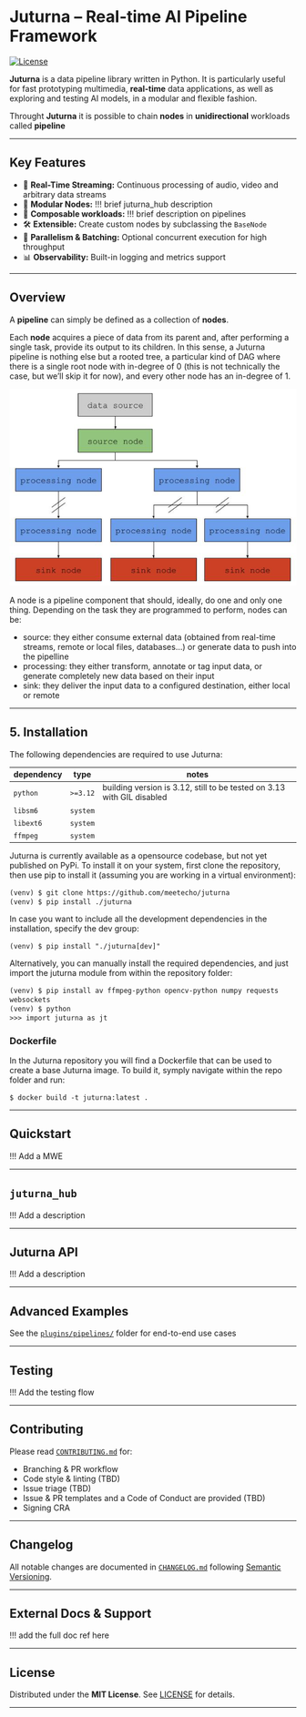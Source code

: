 # Juturna – Real-time AI Pipeline Framework

[![License](https://img.shields.io/github/license/meetecho/juturna)](LICENSE)

**Juturna** is a data pipeline library written in Python. It is particularly useful for fast prototyping multimedia, **real-time** data applications, as well as exploring and testing AI models, in a modular and flexible fashion.

Throught **Juturna** it is possible to chain **nodes** in **unidirectional** workloads called **pipeline**

---

## Key Features

* 🎯 **Real-Time Streaming:** Continuous processing of audio, video and arbitrary data streams
* 🔌 **Modular Nodes:** !!! brief juturna_hub description 
* 🔗 **Composable workloads:** !!! brief description on pipelines
* 🛠️ **Extensible:** Create custom nodes by subclassing the `BaseNode` 
* 🚀 **Parallelism & Batching:** Optional concurrent execution for high throughput
* 📊 **Observability:** Built-in logging and metrics support

---

## Overview

A **pipeline** can simply be defined as a collection of **nodes**. 

Each **node** acquires a piece of data from its parent and, after performing a single task, provide its output to its children. In this sense, a Juturna pipeline is nothing else but a rooted tree, a particular kind of DAG where there is a single root node with in-degree of 0 (this is not technically the case, but we’ll skip it for now), and every other node has an in-degree of 1.

![juturna entities](./assets/img/juturna_entities.jpg?raw=true)

A node is a pipeline component that should, ideally, do one and only one thing. Depending on the task they are programmed to perform, nodes can be:

- source: they either consume external data (obtained from real-time streams, remote or local files, databases…) or generate data to push into the pipelline
- processing: they either transform, annotate or tag input data, or generate completely new data based on their input
- sink: they deliver the input data to a configured destination, either local or remote

---

## 5. Installation

The following dependencies are required to use Juturna:

| dependency |   type   | notes |
|------------|----------|-------|
| `python`   | `>=3.12` | building version is 3.12, still to be tested on 3.13 with GIL disabled |
| `libsm6`   | `system` | |
| `libext6`  | `system` | |
| `ffmpeg`   | `system` | |


Juturna is currently available as a opensource codebase, but not yet published on PyPi. 
To install it on your system, first clone the repository, then use pip to install it (assuming you are working in a virtual environment):

```
(venv) $ git clone https://github.com/meetecho/juturna
(venv) $ pip install ./juturna
```

In case you want to include all the development dependencies in the installation, specify the dev group:

```
(venv) $ pip install "./juturna[dev]"
```

Alternatively, you can manually install the required dependencies, and just import the juturna module from within the repository folder:

```
(venv) $ pip install av ffmpeg-python opencv-python numpy requests websockets
(venv) $ python
>>> import juturna as jt
```

### Dockerfile

In the Juturna repository you will find a Dockerfile that can be used to create a base Juturna image. To build it, symply navigate within the repo folder and run:

```
$ docker build -t juturna:latest .
```

---

## Quickstart

!!! Add a MWE 

---

## `juturna_hub`

!!! Add a description

---

## Juturna API

!!! Add a description

---

## Advanced Examples

See the [`plugins/pipelines/`](./plugins/pipelines/) folder for end-to-end use cases

---

## Testing

!!! Add the testing flow

---

## Contributing

Please read [`CONTRIBUTING.md`](./CONTRIBUTING.md) for:

* Branching & PR workflow 
* Code style & linting (TBD)
* Issue triage (TBD)
* Issue & PR templates and a Code of Conduct are provided (TBD)
* Signing CRA

---

## Changelog

All notable changes are documented in [`CHANGELOG.md`](./CHANGELOG.md) following [Semantic Versioning](https://semver.org).

---

## External Docs & Support

!!! add the full doc ref here

---

## License

Distributed under the **MIT License**. See [LICENSE](./LICENSE) for details.

---

